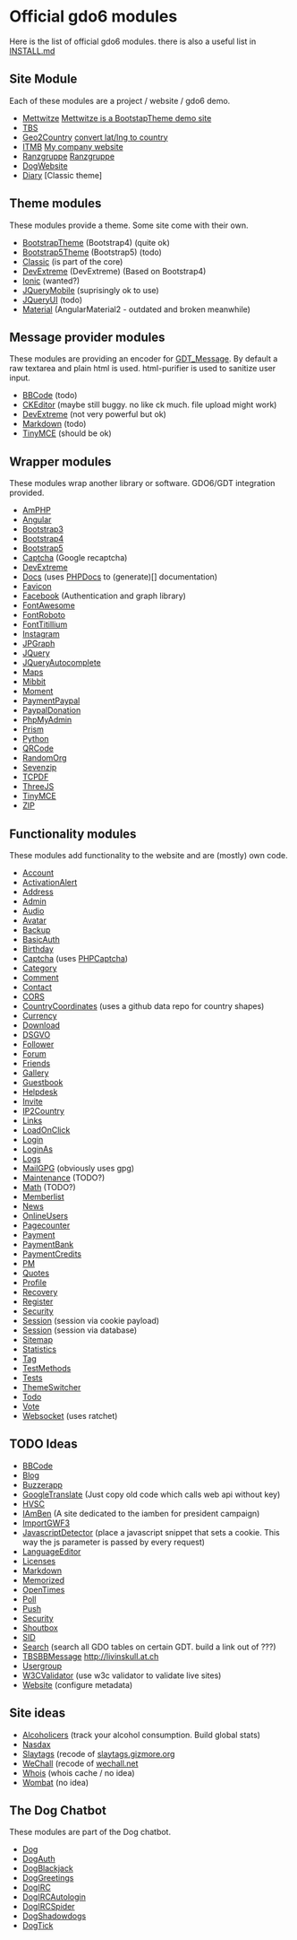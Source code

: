 # Official gdo6 modules

Here is the list of official gdo6 modules.
there is also a useful list in [INSTALL.md](https://github.com/gizmore/gdo6/blob/master/DOCS/INSTALL.md)


## Site Module

Each of these modules are a project / website / gdo6 demo.

 - [Mettwitze](https://github.com/gizmore/gdo6-mettwitze) [Mettwitze is a BootstapTheme demo site](https://mettwitze.gizmore.org)
 - [TBS](https://github.com/gizmore/gdo6-tbs)
 - [Geo2Country](https://github.com/gizmore/gdo6-geo2country) [convert lat/lng to country](http://geo2country.gizmore.org)
 - [ITMB](https://github.com/gizmore/gdo6-itmb) [My company website](https://service.busch-peine.de)
 - [Ranzgruppe](https://github.com/gizmore/gdo6-ranzgruppe) [Ranzgruppe](https://ranzgruppe.com)
 - [DogWebsite](https://github.com/gizmore/gdo6-dog-website)
 - [Diary](https://diary.gizmore.org) [Classic theme]


## Theme modules

These modules provide a theme. Some site come with their own.

 - [BootstrapTheme](https://github.com/gizmore/gdo6-bootstrap-theme) (Bootstrap4) (quite ok)
 - [Bootstrap5Theme](https://github.com/gizmore/gdo6-bootstrap5-theme) (Bootstrap5) (todo)
 - [Classic]() (is part of the core)
 - [DevExtreme](https://github.com/gizmore/gdo6-dev-extreme) (DevExtreme) (Based on Bootstrap4)
 - [Ionic]() (wanted?)
 - [JQueryMobile](https://github.com/gizmore/gdo6-jquery-mobile) (suprisingly ok to use)
 - [JQueryUI](https://github.com/gizmore/gdo6-jquery-ui) (todo)
 - [Material](https://github.com/gizmore/gdo6-material) (AngularMaterial2 - outdated and broken meanwhile)


## Message provider modules

These modules are providing an encoder for [GDT_Message](https://github.com/gizmore/gdo6/blob/master/GDO/UI/GDT_Message.php). By default a raw textarea and plain html is used. html-purifier is used to sanitize user input.

 - [BBCode](https://github.com/gizmore/gdo6-bbcode) (todo)
 - [CKEditor](https://github.com/gizmore/gdo6-ckeditor) (maybe still buggy. no like ck much. file upload might work)
 - [DevExtreme](https://github.com/gizmore/gdo6-dev-extreme) (not very powerful but ok)
 - [Markdown](https://github.com/gizmore/gdo6-markdown) (todo)
 - [TinyMCE](https://github.com/gizmore/gdo6-tinymce) (should be ok)
 

## Wrapper modules

These modules wrap another library or software. GDO6/GDT integration provided.

 - [AmPHP](https://github.com/gizmore/gdo6-amphp)
 - [Angular](https://github.com/gizmore/gdo6-angular)
 - [Bootstrap3](https://github.com/gizmore/gdo6-bootstrap3)
 - [Bootstrap4](https://github.com/gizmore/gdo6-bootstrap)
 - [Bootstrap5](https://github.com/gizmore/gdo6-bootstrap5)
 - [Captcha](https://github.com/gizmore/gdo6-recaptcha2) (Google recaptcha)
 - [DevExtreme](https://github.com/gizmore/gdo6-dev-extreme)
 - [Docs](https://github.com/gizmore/gdo6-docs) (uses [PHPDocs](https://phpdoc.org/) to (generate)[] documentation)
 - [Favicon](https://github.com/gizmore/gdo6-favicon)
 - [Facebook](https://github.com/gizmore/gdo6-facebook) (Authentication and graph library)
 - [FontAwesome](https://github.com/gizmore/gdo6-font-awesome)
 - [FontRoboto](https://github.com/gizmore/gdo6-font-roboto)
 - [FontTitillium](https://github.com/gizmore/gdo6-font-titillium)
 - [Instagram](https://github.com/gizmore/gdo6-instagram)
 - [JPGraph](https://github.com/gizmore/gdo6-jpgraph)
 - [JQuery](https://github.com/gizmore/gdo6-jquery)
 - [JQueryAutocomplete](https://github.com/gizmore/gdo6-jquery-autocomplete)
 - [Maps](https://github.com/gizmore/gdo6-maps)
 - [Mibbit](https://github.com/gizmore/gdo6-mibbit)
 - [Moment](https://github.com/gizmore/gdo6-moment)
 - [PaymentPaypal](https://github.com/gizmore/gdo6-payment-paypal)
 - [PaypalDonation](https://github.com/gizmore/gdo6-paypal-donation)
 - [PhpMyAdmin](https://github.com/gizmore/gdo6-pma)
 - [Prism](https://github.com/gizmore/gdo6-prism)
 - [Python](https://github.com/gizmore/gdo6-python)
 - [QRCode](https://github.com/gizmore/gdo6-qrcode)
 - [RandomOrg](https://github.com/gizmore/gdo6-random-org)
 - [Sevenzip](https://github.com/gizmore/gdo6-sevenzip)
 - [TCPDF](https://github.com/gizmore/gdo6-tcpdf)
 - [ThreeJS](https://github.com/gizmore/gdo6-three-js)
 - [TinyMCE](https://github.com/gizmore/gdo6-tinymce)
 - [ZIP](https://github.com/gizmore/gdo6-zip)


## Functionality modules

These modules add functionality to the website and are (mostly) own code.

 - [Account](https://github.com/gizmore/gdo6-account)
 - [ActivationAlert](https://github.com/gizmore/gdo6-activation-alert)
 - [Address](https://github.com/gizmore/gdo6-address)
 - [Admin](https://github.com/gizmore/gdo6-admin)
 - [Audio](https://github.com/gizmore/gdo6-audio)
 - [Avatar](https://github.com/gizmore/gdo6-avatar)
 - [Backup](https://github.com/gizmore/gdo6-backup)
 - [BasicAuth](https://github.com/gizmore/gdo6-basic-auth)
 - [Birthday](https://github.com/gizmore/gdo6-birthday)
 - [Captcha](https://github.com/gizmore/gdo6-captcha) (uses [PHPCaptcha](http://google.com?q=PHPCaptcha))
 - [Category](https://github.com/gizmore/gdo6-category)
 - [Comment](https://github.com/gizmore/gdo6-comment)
 - [Contact](https://github.com/gizmore/gdo6-contact)
 - [CORS](https://github.com/gizmore/gdo6-cors)
 - [CountryCoordinates](https://github.com/gizmore/gdo6-country-coordinates) (uses a github data repo for country shapes)
 - [Currency](https://github.com/gizmore/gdo6-currency)
 - [Download](https://github.com/gizmore/gdo6-download)
 - [DSGVO](https://github.com/gizmore/gdo6-dsgvo)
 - [Follower](https://github.com/gizmore/gdo6-follower)
 - [Forum](https://github.com/gizmore/gdo6-forum)
 - [Friends](https://github.com/gizmore/gdo6-friends)
 - [Gallery](https://github.com/gizmore/gdo6-gallery)
 - [Guestbook](https://github.com/gizmore/gdo6-guestbook)
 - [Helpdesk](https://github.com/gizmore/gdo6-helpdesk)
 - [Invite](https://github.com/gizmore/gdo6-invite)
 - [IP2Country](https://github.com/gizmore/gdo6-ip2country)
 - [Links](https://github.com/gizmore/gdo6-links)
 - [LoadOnClick](https://github.com/gizmore/gdo6-load-on-click)
 - [Login](https://github.com/gizmore/gdo6-login)
 - [LoginAs](https://github.com/gizmore/gdo6-login-as)
 - [Logs](https://github.com/gizmore/gdo6-logs)
 - [MailGPG](https://github.com/gizmore/gdo6-mail-gpg) (obviously uses gpg)
 - [Maintenance](https://github.com/gizmore/gdo6-maintenance) (TODO?)
 - [Math](https://github.com/gizmore/gdo6-math) (TODO?)
 - [Memberlist](https://github.com/gizmore/gdo6-memberlist)
 - [News](https://github.com/gizmore/gdo6-news)
 - [OnlineUsers](https://github.com/gizmore/gdo6-online-users)
 - [Pagecounter](https://github.com/gizmore/gdo6-pagecounter)
 - [Payment](https://github.com/gizmore/gdo6-payment)
 - [PaymentBank](https://github.com/gizmore/gdo6-payment-bank)
 - [PaymentCredits](https://github.com/gizmore/gdo6-payment-credits)
 - [PM](https://github.com/gizmore/gdo6-pm)
 - [Quotes](https://github.com/gizmore/gdo6-quotes)
 - [Profile](https://github.com/gizmore/gdo6-profile)
 - [Recovery](https://github.com/gizmore/gdo6-recovery)
 - [Register](https://github.com/gizmore/gdo6-register)
 - [Security](https://github.com/gizmore/gdo6-security)
 - [Session](https://github.com/gizmore/gdo6-session-cookie) (session via cookie payload)
 - [Session](https://github.com/gizmore/gdo6-session-db) (session via database)
 - [Sitemap](https://github.com/gizmore/gdo6-sitemap)
 - [Statistics](https://github.com/gizmore/gdo6-statistics)
 - [Tag](https://github.com/gizmore/gdo6-tag)
 - [TestMethods](https://github.com/gizmore/gdo6-test-methods)
 - [Tests](https://github.com/gizmore/gdo6-tests)
 - [ThemeSwitcher](https://github.com/gizmore/gdo6-theme-switcher)
 - [Todo](https://github.com/gizmore/gdo6-todo)
 - [Vote](https://github.com/gizmore/gdo6-vote)
 - [Websocket](https://github.com/gizmore/gdo6-websocket) (uses ratchet)
 
 
## TODO Ideas

 - [BBCode](https://github.com/gizmore/gdo6-bbcode)
 - [Blog](https://github.com/gizmore/gdo6-blog)
 - [Buzzerapp](https://github.com/gizmore/gdo6-buzzerapp)
 - [GoogleTranslate](https://github.com/gizmore/gdo6-google-translate) (Just copy old code which calls web api without key)
 - [HVSC](https://github.com/gizmore/gdo6-hvsc)
 - [IAmBen]() (A site dedicated to the iamben for president campaign)
 - [ImportGWF3](https://github.com/gizmore/gdo6-import-gwf3)
 - [JavascriptDetector]() (place a javascript snippet that sets a cookie. This way the js parameter is passed by every request)
 - [LanguageEditor](https://github.com/gizmore/gdo6-language-editor)
 - [Licenses](https://github.com/gizmore/gdo6-licenses)
 - [Markdown](https://github.com/gizmore/gdo6-markdown)
 - [Memorized](https://github.com/gizmore/gdo6-memorized)
 - [OpenTimes](https://github.com/gizmore/gdo6-opentimes)
 - [Poll](https://github.com/gizmore/gdo6-poll)
 - [Push](https://github.com/gizmore/gdo6-push)
 - [Security](https://github.com/gizmore/gdo6-security)
 - [Shoutbox](https://github.com/gizmore/gdo6-shoutbox)
 - [SID](https://github.com/gizmore/gdo6-sid)
 - [Search]() (search all GDO tables on certain GDT. build a link out of ???)
 - [TBSBBMessage](https://github.com/gizmore/gdo6-tbs-bbmessage) http://livinskull.at.ch
 - [Usergroup](https://github.com/gizmore/gdo6-usergroup)
 - [W3CValidator](https://github.com/gizmore/gdo6-w3c-validator) (use w3c validator to validate live sites)
 - [Website](https://github.com/gizmore/gdo6-website) (configure metadata)


## Site ideas

 - [Alcoholicers](https://github.com/gizmore/gdo6-nasdax) (track your alcohol consumption. Build global stats)
 - [Nasdax](https://github.com/gizmore/gdo6-nasdax)
 - [Slaytags](https://github.com/gizmore/gdo6-slaytags) (recode of [slaytags.gizmore.org](http://slaytags.gizmore.org)
 - [WeChall](https://github.com/gizmore/gdo6-wechall) (recode of [wechall.net](https://www.wechall.net)
 - [Whois](https://github.com/gizmore/gdo6-whois) (whois cache / no idea)
 - [Wombat](https://github.com/gizmore/gdo6-wombat) (no idea)


## The Dog Chatbot

These modules are part of the Dog chatbot.

 - [Dog](https://github.com/gizmore/gdo6-dog)
 - [DogAuth](https://github.com/gizmore/gdo6-dog-auth)
 - [DogBlackjack](https://github.com/gizmore/gdo6-dog-blackjack)
 - [DogGreetings](https://github.com/gizmore/gdo6-dog-greetings)
 - [DogIRC](https://github.com/gizmore/gdo6-dog-irc)
 - [DogIRCAutologin](https://github.com/gizmore/gdo6-dog-irc-autologin)
 - [DogIRCSpider](https://github.com/gizmore/gdo6-dog-irc-spider)
 - [DogShadowdogs](https://github.com/gizmore/gdo6-dog-shadowdogs)
 - [DogTick](https://github.com/gizmore/gdo6-dog-tick)

